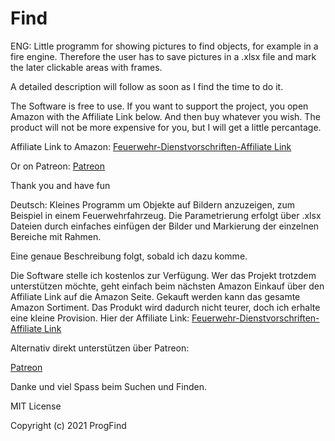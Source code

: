 # Find
ENG:
Little programm for showing pictures to find objects, for example in a fire engine. Therefore the user has to save pictures in a .xlsx file and mark the later clickable areas with frames.

A detailed description will follow as soon as I find the time to do it.

The Software is free to use.
If you want to support the project, you open Amazon with the Affiliate Link below. And then buy whatever you wish. The product will not be more expensive for you, but I will get a little percantage.

Affiliate Link to Amazon: 
<a target="_blank" href="https://www.amazon.de/gp/product/3555015842/ref=as_li_tl?ie=UTF8&camp=1638&creative=6742&creativeASIN=3555015842&linkCode=as2&tag=progfind-21&linkId=f8a5da7b923587427f4bad71094882ef">Feuerwehr-Dienstvorschriften-Affiliate Link</a>
         
Or on Patreon:
<a target="_blank" href="https://www.patreon.com/ProgFind">Patreon</a>

Thank you and have fun

Deutsch:
Kleines Programm um Objekte auf Bildern anzuzeigen, zum Beispiel in einem Feuerwehrfahrzeug. Die Parametrierung erfolgt über .xlsx Dateien durch einfaches einfügen der Bilder und Markierung der einzelnen Bereiche mit Rahmen.

Eine genaue Beschreibung folgt, sobald ich dazu komme.

Die Software stelle ich kostenlos zur Verfügung.
Wer das Projekt trotzdem unterstützen möchte, geht einfach beim nächsten Amazon Einkauf über den Affiliate Link auf die Amazon Seite. Gekauft werden kann das gesamte Amazon Sortiment. Das Produkt wird dadurch nicht teurer, doch ich erhalte eine kleine Provision.
Hier der Affiliate Link:
<a target="_blank" href="https://www.amazon.de/gp/product/3555015842/ref=as_li_tl?ie=UTF8&camp=1638&creative=6742&creativeASIN=3555015842&linkCode=as2&tag=progfind-21&linkId=f8a5da7b923587427f4bad71094882ef">Feuerwehr-Dienstvorschriften-Affiliate Link</a>

Alternativ direkt unterstützen über Patreon: </p>
<a target="_blank" href="https://www.patreon.com/ProgFind">Patreon</a>

Danke und viel Spass beim Suchen und Finden.

MIT License

Copyright (c) 2021 ProgFind
